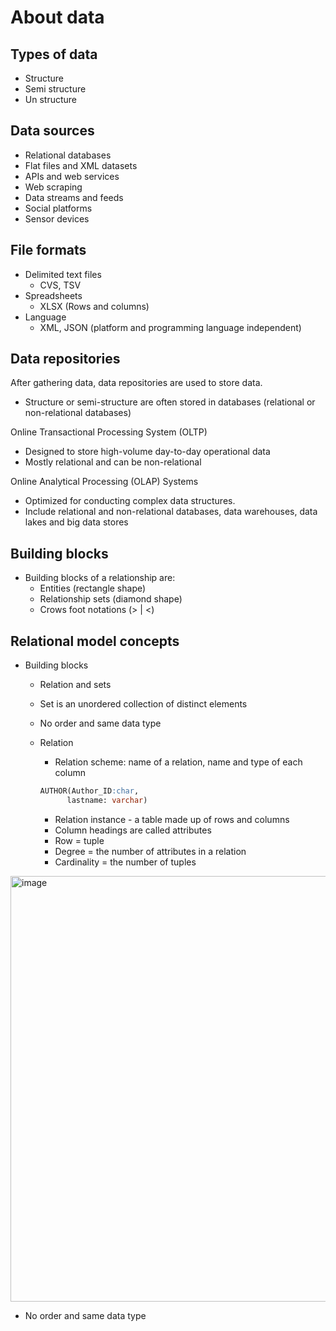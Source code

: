 # About data

## Types of data

- Structure
- Semi structure
- Un structure

## Data sources

- Relational databases
- Flat files and XML datasets
- APIs and web services
- Web scraping
- Data streams and feeds
- Social platforms
- Sensor devices

## File formats

- Delimited text files
  - CVS, TSV
- Spreadsheets
  - XLSX (Rows and columns)
- Language
  - XML, JSON (platform and programming language independent)

## Data repositories

After gathering data, data repositories are used to store data.

- Structure or semi-structure are often stored in databases (relational or non-relational databases)

Online Transactional Processing System (OLTP)

- Designed to store high-volume day-to-day operational data
- Mostly relational and can be non-relational

Online Analytical Processing (OLAP) Systems

- Optimized for conducting complex data structures.
- Include relational and non-relational databases, data warehouses, data lakes and big data stores

## Building blocks

- Building blocks of a relationship are:
  - Entities (rectangle shape)
  - Relationship sets (diamond shape)
  - Crows foot notations (> | <)

## Relational model concepts

- Building blocks

  - Relation and sets

  - Set is an unordered collection of distinct elements

  - No order and same data type

  - Relation

    - Relation scheme: name of a relation, name and type of each column

    ```sql
    AUTHOR(Author_ID:char,
          lastname: varchar)
    ```

    - Relation instance - a table made up of rows and columns
    - Column headings are called attributes
    - Row = tuple
    - Degree = the number of attributes in a relation
    - Cardinality = the number of tuples

<img width="681" alt="image" src="https://github.com/d-khan/deng/assets/11669149/ecb24a42-3b69-487d-a851-f0d74ea09dd5">

  - No order and same data type
